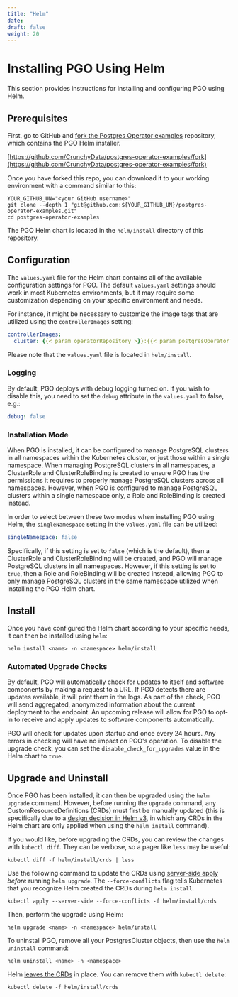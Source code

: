 ```yaml
---
title: "Helm"
date:
draft: false
weight: 20
---
```


# Installing PGO Using Helm

This section provides instructions for installing and configuring PGO using Helm.

## Prerequisites

First, go to GitHub and [fork the Postgres Operator examples](https://github.com/CrunchyData/postgres-operator-examples/fork)
repository, which contains the PGO Helm installer.

[https://github.com/CrunchyData/postgres-operator-examples/fork](https://github.com/CrunchyData/postgres-operator-examples/fork)

Once you have forked this repo, you can download it to your working environment with a command
similar to this:

```
YOUR_GITHUB_UN="<your GitHub username>"
git clone --depth 1 "git@github.com:${YOUR_GITHUB_UN}/postgres-operator-examples.git"
cd postgres-operator-examples
```

The PGO Helm chart is located in the `helm/install` directory of this repository.

## Configuration

The `values.yaml` file for the Helm chart contains all of the available configuration settings for
PGO. The default `values.yaml` settings should work in most Kubernetes environments, but it may
require some customization depending on your specific environment and needs.

For instance, it might be necessary to customize the image tags that are utilized using the
`controllerImages` setting:

```yaml
controllerImages:
  cluster: {{< param operatorRepository >}}:{{< param postgresOperatorTag >}}
```

Please note that the `values.yaml` file is located in `helm/install`.

### Logging

By default, PGO deploys with debug logging turned on. If you wish to disable this, you need to set the `debug` attribute in the `values.yaml` to false, e.g.:

```yaml
debug: false
```

### Installation Mode

When PGO is installed, it can be configured to manage PostgreSQL clusters in all namespaces within
the Kubernetes cluster, or just those within a single namespace.  When managing PostgreSQL
clusters in all namespaces, a ClusterRole and ClusterRoleBinding is created to ensure PGO has
the permissions it requires to properly manage PostgreSQL clusters across all namespaces.  However,
when PGO is configured to manage PostgreSQL clusters within a single namespace only, a Role and
RoleBinding is created instead.

In order to select between these two modes when installing PGO using Helm, the `singleNamespace`
setting in the `values.yaml` file can be utilized:

```yaml
singleNamespace: false
```

Specifically, if this setting is set to `false` (which is the default), then a ClusterRole and
ClusterRoleBinding will be created, and PGO will manage PostgreSQL clusters in all namespaces.
However, if this setting is set to `true`, then a Role and RoleBinding will be created instead,
allowing PGO to only manage PostgreSQL clusters in the same namespace utilized when installing
the PGO Helm chart.

## Install

Once you have configured the Helm chart according to your specific needs, it can then be installed
using `helm`:

```shell
helm install <name> -n <namespace> helm/install
```

### Automated Upgrade Checks

By default, PGO will automatically check for updates to itself and software components by making a request to a URL. If PGO detects there are updates available, it will print them in the logs. As part of the check, PGO will send aggregated, anonymized information about the current deployment to the endpoint. An upcoming release will allow for PGO to opt-in to receive and apply updates to software components automatically.

PGO will check for updates upon startup and once every 24 hours. Any errors in checking will have no impact on PGO's operation. To disable the upgrade check, you can set the `disable_check_for_upgrades` value in the Helm chart to `true`.

## Upgrade and Uninstall

Once PGO has been installed, it can then be upgraded using the `helm upgrade` command.
However, before running the `upgrade` command, any CustomResourceDefinitions (CRDs) must first be
manually updated (this is specifically due to a [design decision in Helm v3][helm-crd-limits],
in which any CRDs in the Helm chart are only applied when using the `helm install` command).

[helm-crd-limits]: https://helm.sh/docs/topics/charts/#limitations-on-crds

If you would like, before upgrading the CRDs, you can review the changes with
`kubectl diff`. They can be verbose, so a pager like `less` may be useful:

```shell
kubectl diff -f helm/install/crds | less
```

Use the following command to update the CRDs using
[server-side apply](https://kubernetes.io/docs/reference/using-api/server-side-apply/)
_before_ running `helm upgrade`. The `--force-conflicts` flag tells Kubernetes that you recognize
Helm created the CRDs during `helm install`.

```shell
kubectl apply --server-side --force-conflicts -f helm/install/crds
```

Then, perform the upgrade using Helm:

```shell
helm upgrade <name> -n <namespace> helm/install
```

To uninstall PGO, remove all your PostgresCluster objects, then use the `helm uninstall` command:

```shell
helm uninstall <name> -n <namespace>
```

Helm [leaves the CRDs][helm-crd-limits] in place. You can remove them with `kubectl delete`:

```shell
kubectl delete -f helm/install/crds
```
